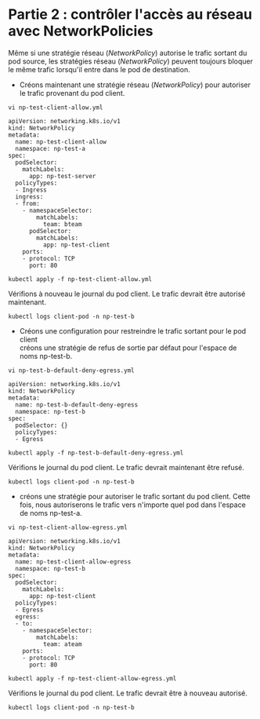 # Partie 2 : contrôler l'accès au réseau avec NetworkPolicies
Même si une stratégie réseau (*NetworkPolicy*) autorise le trafic sortant du pod source, les stratégies réseau (*NetworkPolicy*) peuvent toujours bloquer le même trafic lorsqu'il entre dans le pod de destination.<br>

- Créons maintenant une stratégie réseau (*NetworkPolicy*) pour autoriser le trafic provenant du pod client.
```
vi np-test-client-allow.yml
```

```
apiVersion: networking.k8s.io/v1
kind: NetworkPolicy
metadata:
  name: np-test-client-allow
  namespace: np-test-a
spec:
  podSelector:
    matchLabels:
      app: np-test-server
  policyTypes:
  - Ingress
  ingress:
  - from:
    - namespaceSelector:
        matchLabels:
          team: bteam
      podSelector:
        matchLabels:
          app: np-test-client
    ports:
    - protocol: TCP
      port: 80
```

```
kubectl apply -f np-test-client-allow.yml
```

Vérifions à nouveau le journal du pod client. Le trafic devrait être autorisé maintenant.
```
kubectl logs client-pod -n np-test-b
```

- Créons une configuration pour restreindre le trafic sortant pour le pod client<br>
créons une stratégie de refus de sortie par défaut pour l'espace de noms np-test-b.
```
vi np-test-b-default-deny-egress.yml
```

```
apiVersion: networking.k8s.io/v1
kind: NetworkPolicy
metadata:
  name: np-test-b-default-deny-egress
  namespace: np-test-b
spec:
  podSelector: {}
  policyTypes:
  - Egress
```

```
kubectl apply -f np-test-b-default-deny-egress.yml
```

Vérifions le journal du pod client. Le trafic devrait maintenant être refusé.
```
kubectl logs client-pod -n np-test-b
```

- créons une stratégie pour autoriser le trafic sortant du pod client. Cette fois, nous autoriserons le trafic vers n'importe quel pod dans l'espace de noms np-test-a.
```
vi np-test-client-allow-egress.yml
```

```
apiVersion: networking.k8s.io/v1
kind: NetworkPolicy
metadata:
  name: np-test-client-allow-egress
  namespace: np-test-b
spec:
  podSelector:
    matchLabels:
      app: np-test-client
  policyTypes:
  - Egress
  egress:
  - to:
    - namespaceSelector:
        matchLabels:
          team: ateam
    ports:
    - protocol: TCP
      port: 80
```

```
kubectl apply -f np-test-client-allow-egress.yml
```

Vérifions le journal du pod client. Le trafic devrait être à nouveau autorisé.
```
kubectl logs client-pod -n np-test-b
```